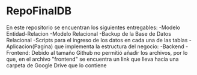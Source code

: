 # RepoFinalDB

En este repositorio se encuentran los siguientes entregables:
-Modelo Entidad-Relacion
-Modelo Relacional
-Backup de la Base de Datos Relacional
-Scripts para el ingreso de los datos en cada una de las tablas
-Aplicacion(Pagina) que implementa la estructura del negocio:
    -Backend
    -Frontend: Debido al tamaño Github no permitió añadir los archivos,
    por lo que, en el archivo "frontend" se encuentra un link que lleva
    hacía una carpeta de Google Drive que lo contiene
